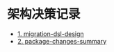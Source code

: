 # 架构决策记录

* [1. migration-dsl-design](0001-migration-dsl-design.md)
* [2. package-changes-summary](0002-package-changes-summary.md)